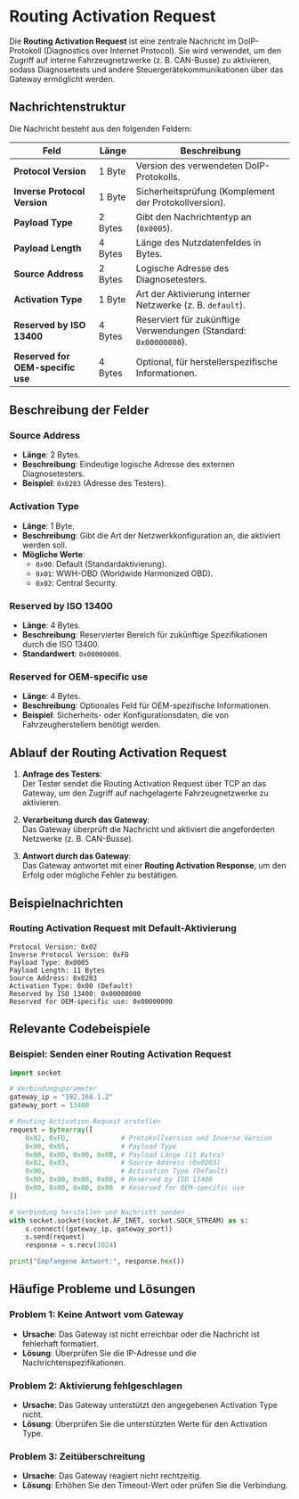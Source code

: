 # Routing Activation Request

Die **Routing Activation Request** ist eine zentrale Nachricht im DoIP-Protokoll (Diagnostics over Internet Protocol). Sie wird verwendet, um den Zugriff auf interne Fahrzeugnetzwerke (z. B. CAN-Busse) zu aktivieren, sodass Diagnosetests und andere Steuergerätekommunikationen über das Gateway ermöglicht werden.

## Nachrichtenstruktur

Die Nachricht besteht aus den folgenden Feldern:

| Feld                       | Länge       | Beschreibung                                                  |
|----------------------------|-------------|--------------------------------------------------------------|
| **Protocol Version**       | 1 Byte      | Version des verwendeten DoIP-Protokolls.                     |
| **Inverse Protocol Version** | 1 Byte    | Sicherheitsprüfung (Komplement der Protokollversion).         |
| **Payload Type**           | 2 Bytes     | Gibt den Nachrichtentyp an (`0x0005`).                       |
| **Payload Length**         | 4 Bytes     | Länge des Nutzdatenfeldes in Bytes.                          |
| **Source Address**         | 2 Bytes     | Logische Adresse des Diagnosetesters.                        |
| **Activation Type**        | 1 Byte      | Art der Aktivierung interner Netzwerke (z. B. `default`).    |
| **Reserved by ISO 13400**  | 4 Bytes     | Reserviert für zukünftige Verwendungen (Standard: `0x00000000`). |
| **Reserved for OEM-specific use** | 4 Bytes | Optional, für herstellerspezifische Informationen.            |


## Beschreibung der Felder

### **Source Address**
- **Länge**: 2 Bytes.  
- **Beschreibung**: Eindeutige logische Adresse des externen Diagnosetesters.  
- **Beispiel**: `0x0203` (Adresse des Testers).

### **Activation Type**
- **Länge**: 1 Byte.  
- **Beschreibung**: Gibt die Art der Netzwerkkonfiguration an, die aktiviert werden soll.  
- **Mögliche Werte**:
  - `0x00`: Default (Standardaktivierung).  
  - `0x01`: WWH-OBD (Worldwide Harmonized OBD).  
  - `0x02`: Central Security.  

### **Reserved by ISO 13400**
- **Länge**: 4 Bytes.  
- **Beschreibung**: Reservierter Bereich für zukünftige Spezifikationen durch die ISO 13400.  
- **Standardwert**: `0x00000000`.

### **Reserved for OEM-specific use**
- **Länge**: 4 Bytes.  
- **Beschreibung**: Optionales Feld für OEM-spezifische Informationen.  
- **Beispiel**: Sicherheits- oder Konfigurationsdaten, die von Fahrzeugherstellern benötigt werden.

## Ablauf der Routing Activation Request

1. **Anfrage des Testers**:  
   Der Tester sendet die Routing Activation Request über TCP an das Gateway, um den Zugriff auf nachgelagerte Fahrzeugnetzwerke zu aktivieren.

2. **Verarbeitung durch das Gateway**:  
   Das Gateway überprüft die Nachricht und aktiviert die angeforderten Netzwerke (z. B. CAN-Busse).

3. **Antwort durch das Gateway**:  
   Das Gateway antwortet mit einer **Routing Activation Response**, um den Erfolg oder mögliche Fehler zu bestätigen.

## Beispielnachrichten

### Routing Activation Request mit Default-Aktivierung
```plaintext
Protocol Version: 0x02
Inverse Protocol Version: 0xFD
Payload Type: 0x0005
Payload Length: 11 Bytes
Source Address: 0x0203
Activation Type: 0x00 (Default)
Reserved by ISO 13400: 0x00000000
Reserved for OEM-specific use: 0x00000000
```

## Relevante Codebeispiele

### Beispiel: Senden einer Routing Activation Request
```python
import socket

# Verbindungsparameter
gateway_ip = "192.168.1.2"
gateway_port = 13400

# Routing Activation Request erstellen
request = bytearray([
    0x02, 0xFD,             # Protokollversion und Inverse Version
    0x00, 0x05,             # Payload Type
    0x00, 0x00, 0x00, 0x0B, # Payload Länge (11 Bytes)
    0x02, 0x03,             # Source Address (0x0203)
    0x00,                   # Activation Type (Default)
    0x00, 0x00, 0x00, 0x00, # Reserved by ISO 13400
    0x00, 0x00, 0x00, 0x00  # Reserved for OEM-specific use
])

# Verbindung herstellen und Nachricht senden
with socket.socket(socket.AF_INET, socket.SOCK_STREAM) as s:
    s.connect((gateway_ip, gateway_port))
    s.send(request)
    response = s.recv(1024)

print("Empfangene Antwort:", response.hex())
```

## Häufige Probleme und Lösungen

### Problem 1: Keine Antwort vom Gateway
- **Ursache**: Das Gateway ist nicht erreichbar oder die Nachricht ist fehlerhaft formatiert.
- **Lösung**: Überprüfen Sie die IP-Adresse und die Nachrichtenspezifikationen.

### Problem 2: Aktivierung fehlgeschlagen
- **Ursache**: Das Gateway unterstützt den angegebenen Activation Type nicht.
- **Lösung**: Überprüfen Sie die unterstützten Werte für den Activation Type.

### Problem 3: Zeitüberschreitung
- **Ursache**: Das Gateway reagiert nicht rechtzeitig.
- **Lösung**: Erhöhen Sie den Timeout-Wert oder prüfen Sie die Verbindung.
